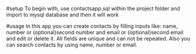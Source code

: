 #setup To begin with, use contactsapp.sql within the project folder and import to mysql database and then it will work

#usage In this app you can create contacts by filling inputs like: name, number or (optional)second number and email or (optional)second email and edit or delete it.
All fields are unique and can not be repeated. Also you can search contacts by using name, number or email.

